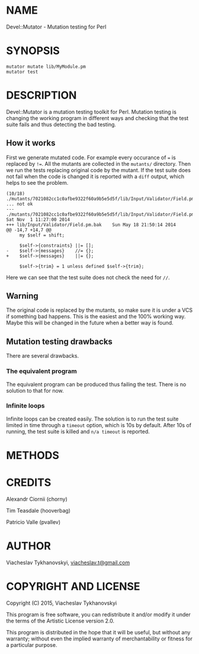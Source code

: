 # NAME

Devel::Mutator - Mutation testing for Perl

# SYNOPSIS

    mutator mutate lib/MyModule.pm
    mutator test

# DESCRIPTION

Devel::Mutator is a mutation testing toolkit for Perl. Mutation testing is
changing the working program in different ways and checking that the test suite
fails and thus detecting the bad testing.

## How it works

First we generate mutated code. For example every occurance of `=` is replaced
by `!=`. All the mutants are collected in the `mutants/` directory. Then we
run the tests replacing original code by the mutant. If the test suite does not
fail when the code is changed it is reported with a `diff` output, which helps
to see the problem.

    (10/18) ./mutants/7021082cc1c0afbe9322f60a9b5e5d5f/lib/Input/Validator/Field.pm ... not ok
    --- ./mutants/7021082cc1c0afbe9322f60a9b5e5d5f/lib/Input/Validator/Field.pm Sat Nov  1 11:27:00 2014
    +++ lib/Input/Validator/Field.pm.bak    Sun May 18 21:50:14 2014
    @@ -14,7 +14,7 @@
         my $self = shift;

         $self->{constraints} ||= [];
    -    $self->{messages}    //= {};
    +    $self->{messages}    ||= {};

         $self->{trim} = 1 unless defined $self->{trim};

Here we can see that the test suite does not check the need for `//`.

## Warning

The original code is replaced by the mutants, so make sure it is under a VCS if
something bad happens.  This is the easiest and the 100% working way. Maybe
this will be changed in the future when a better way is found.

## Mutation testing drawbacks

There are several drawbacks.

### The equivalent program

The equivalent program can be produced thus failing the test. There is no
solution to that for now.

### Infinite loops

Infinite loops can be created easily. The solution is to run the test suite
limited in time through a `timeout` option, which is 10s by default. After 10s
of running, the test suite is killed and `n/a timeout` is reported.

# METHODS

# CREDITS

Alexandr Ciornii (chorny)

Tim Teasdale (hooverbag)

Patricio Valle (pvallev)

# AUTHOR

Viacheslav Tykhanovskyi, <viacheslav.t@gmail.com>

# COPYRIGHT AND LICENSE

Copyright (C) 2015, Viacheslav Tykhanovskyi

This program is free software, you can redistribute it and/or modify it under
the terms of the Artistic License version 2.0.

This program is distributed in the hope that it will be useful, but without any
warranty; without even the implied warranty of merchantability or fitness for
a particular purpose.

